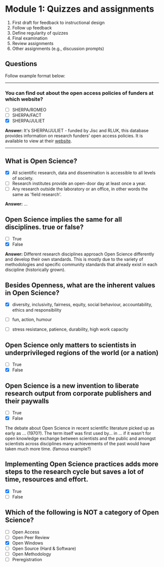 # Module 1: Quizzes and assignments

1. First draft for feedback to instructional design
2. Follow up feedback
3. Define regularity of quizzes
4. Final examination
5. Review assignments  
6. Other assignments (e.g., discussion prompts)

## Questions





Follow example format below:

---

### You can find out about the open access policies of funders at which website?

- [ ] SHERPA/ROMEO
- [ ] SHERPA/FACT
- [X] SHERPA/JULIET

**Answer:** It's SHERPA/JULIET - funded by Jisc and RLUK, this database provides information on research funders’ open access policies. It is available to view at their [website](http://www.sherpa.ac.uk/juliet/).

---

## What is Open Science?

- [X] All scientific research, data and dissemination is accessible to all levels of society.
- [ ] Research institutes provide an open-door day at least once a year.
- [ ] Any research outside the laboratory or an office, in other words the same as 'field research'. 

**Answer:** …


## Open Science implies the same for all disciplines. true or false?

- [ ] True
- [X] False

**Answer:** Different research disciplines approach Open Science differently and develop their own standards. This is mostly due to the variety of methodologies and specific community standards that already exist in each discipline (historically grown).


## Besides Openness, what are the inherent values in Open Science?

- [X] diversity, inclusivity, fairness, equity, social behaviour, accountability, ethics and responsibility
- [ ] fun, action, humour
- [ ] stress resistance, patience, durability, high work capacity


## Open Science only matters to scientists in underprivileged regions of the world (or a nation)
- [ ] True
- [X] False

## Open Science is a new invention to liberate research output from corporate publishers and their paywalls
- [ ] True
- [X] False

The debate about Open Science in recent scientific literature picked up as early as ... (1970?). The term itself was first used by... in ... if it wasn't for open knowledge exchange between scientists and the public and amongst scientists across disciplines many achievements of the past would have taken much more time. (famous example?)


## Implementing Open Science practices adds more steps to the research cycle but saves a lot of time, resources and effort.
- [X] True
- [ ] False

## Which of the following is NOT a category of Open Science?
- [ ] Open Access
- [ ] Open Peer Review
- [X] Open Windows
- [ ] Open Source (Hard & Software)
- [ ] Open Methodology
- [ ] Preregistration

